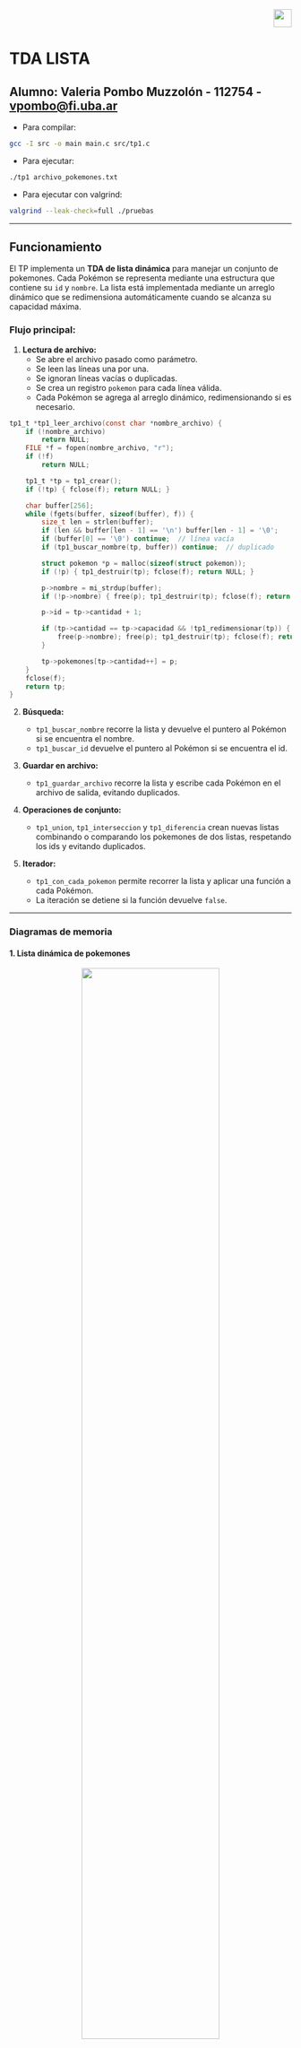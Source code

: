 <div align="right">
<img width="32px" src="img/algo2.svg">
</div>

# TDA LISTA

## Alumno: Valeria Pombo Muzzolón  - 112754 - vpombo@fi.uba.ar

- Para compilar:

```bash
gcc -I src -o main main.c src/tp1.c
```

- Para ejecutar:

```bash
./tp1 archivo_pokemones.txt
```

- Para ejecutar con valgrind:

```bash
valgrind --leak-check=full ./pruebas
```

---

## Funcionamiento

El TP implementa un **TDA de lista dinámica** para manejar un conjunto de pokemones. Cada Pokémon se representa mediante una estructura que contiene su `id` y `nombre`. La lista está implementada mediante un arreglo dinámico que se redimensiona automáticamente cuando se alcanza su capacidad máxima.

### Flujo principal:

1. **Lectura de archivo:**  
   - Se abre el archivo pasado como parámetro.  
   - Se leen las líneas una por una.  
   - Se ignoran líneas vacías o duplicadas.  
   - Se crea un registro `pokemon` para cada línea válida.  
   - Cada Pokémon se agrega al arreglo dinámico, redimensionando si es necesario.

```c
tp1_t *tp1_leer_archivo(const char *nombre_archivo) {
    if (!nombre_archivo)
        return NULL;
    FILE *f = fopen(nombre_archivo, "r");
    if (!f)
        return NULL;

    tp1_t *tp = tp1_crear();
    if (!tp) { fclose(f); return NULL; }

    char buffer[256];
    while (fgets(buffer, sizeof(buffer), f)) {
        size_t len = strlen(buffer);
        if (len && buffer[len - 1] == '\n') buffer[len - 1] = '\0';
        if (buffer[0] == '\0') continue;  // línea vacía
        if (tp1_buscar_nombre(tp, buffer)) continue;  // duplicado

        struct pokemon *p = malloc(sizeof(struct pokemon));
        if (!p) { tp1_destruir(tp); fclose(f); return NULL; }

        p->nombre = mi_strdup(buffer);
        if (!p->nombre) { free(p); tp1_destruir(tp); fclose(f); return NULL; }

        p->id = tp->cantidad + 1;

        if (tp->cantidad == tp->capacidad && !tp1_redimensionar(tp)) {
            free(p->nombre); free(p); tp1_destruir(tp); fclose(f); return NULL;
        }

        tp->pokemones[tp->cantidad++] = p;
    }
    fclose(f);
    return tp;
}
```

2. **Búsqueda:**  
   - `tp1_buscar_nombre` recorre la lista y devuelve el puntero al Pokémon si se encuentra el nombre.  
   - `tp1_buscar_id` devuelve el puntero al Pokémon si se encuentra el id.

3. **Guardar en archivo:**  
   - `tp1_guardar_archivo` recorre la lista y escribe cada Pokémon en el archivo de salida, evitando duplicados.

4. **Operaciones de conjunto:**  
   - `tp1_union`, `tp1_interseccion` y `tp1_diferencia` crean nuevas listas combinando o comparando los pokemones de dos listas, respetando los ids y evitando duplicados.  

5. **Iterador:**  
   - `tp1_con_cada_pokemon` permite recorrer la lista y aplicar una función a cada Pokémon.  
   - La iteración se detiene si la función devuelve `false`.

---

### Diagramas de memoria

#### 1. Lista dinámica de pokemones
<div align="center">
<img width="70%" src="img/diagrama1.svg">
</div>

- Cada bloque del arreglo apunta a una estructura `pokemon`.  
- Se utiliza `realloc` para agrandar el arreglo cuando se llena:

```c
struct pokemon **aux = realloc(tp->pokemones, sizeof(struct pokemon*) * nueva_capacidad);
if (!aux) return false;
tp->pokemones = aux;
tp->capacidad = nueva_capacidad;
```

#### 2. Flujo de lectura de archivo
<div align="center">
<img width="70%" src="img/diagrama2.svg">
</div>

---

## Manejo de errores y punteros NULL

- Todas las funciones verifican punteros NULL antes de operar sobre ellos: lectura de archivos, guardar, buscar y operaciones de conjunto.
- Esto evita crashes y memory leaks.
- Se liberan correctamente todos los punteros en caso de errores parciales.

```c
if (!tp || !nombre_archivo) return NULL;
```

- Pruebas con punteros NULL:
  - `tp1_leer_archivo(NULL)` devuelve NULL. ✅  
  - `tp1_guardar_archivo(NULL, ...)` devuelve NULL. ✅  
  - `tp1_union(NULL, tp1_b)` devuelve NULL. ❌ (corrigido verificando ambos punteros al inicio de la función).  
  - Misma lógica aplicada a `tp1_interseccion` y `tp1_diferencia`.

---

## Resumen de errores detectados y corregidos con valgrind

1. **Memory leaks al crear listas vacías en operaciones de conjunto:**  
   - Se detectaron bloques de 80 y 104 bytes indirectamente perdidos en `tp1_union`, `tp1_interseccion` y `tp1_diferencia`.  
   - Corrección: liberar correctamente las listas temporales cuando los punteros de entrada son NULL o cuando falla la asignación de memoria.

2. **Leaks de cadenas duplicadas (`mi_strdup`):**  
   - Cada Pokémon duplicado generaba memoria reservada que no se liberaba.  
   - Corrección: liberar siempre `p->nombre` si se descarta el Pokémon por duplicado o error de redimensionamiento.

3. **Errores en conteo de Pokémon después de operaciones de unión/diferencia/intersección:**  
   - Se producía que la cantidad de pokemones era mayor o menor que la esperada.  
   - Corrección: verificar duplicados antes de agregar y ajustar correctamente los ids.

4. **Prevención de accesos a NULL:**  
   - Todas las funciones ahora retornan NULL o 0 si se pasan punteros NULL como parámetros.

---

## Decisiones de diseño

- Uso de **arreglo dinámico** en lugar de lista enlazada para un acceso más rápido por índice.  
- Evitar duplicados durante la lectura para mantener consistencia.  
- Modularización de funciones: lectura, escritura, búsqueda, iteración y operaciones de conjunto separadas.  
- Iterador flexible con función callback para cualquier operación sobre los pokemones.



